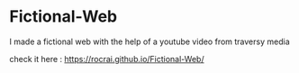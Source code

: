 # Fictional-Web
I made a fictional web with the help of a youtube video from traversy media 

check it here : https://rocrai.github.io/Fictional-Web/
